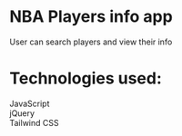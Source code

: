 # NBA Players info app
User can search players and view their info

# Technologies used: <br/>
JavaScript <br/>
jQuery <br/>
Tailwind CSS <br/>
